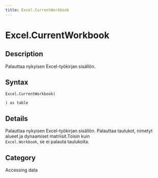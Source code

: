 ```yaml
---
title: Excel.CurrentWorkbook
---
```


# Excel.CurrentWorkbook


## Description

Palauttaa nykyisen Excel-työkirjan sisällön.


## Syntax

```powerquery
Excel.CurrentWorkbook(

) as table
```


## Details

Palauttaa nykyisen Excel-työkirjan sisällön. Palauttaa taulukot, nimetyt alueet ja dynaamiset matriisit.Toisin kuin<code> Excel.Workbook</code>, se ei palauta taulukoita.



## Category
Accessing data
